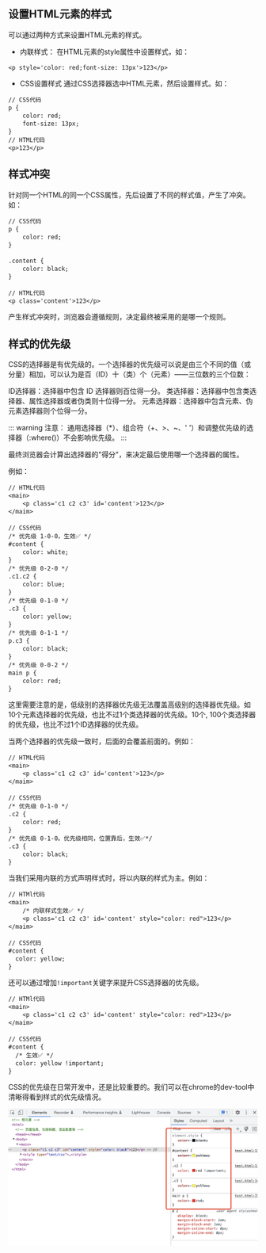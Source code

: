 ## 设置HTML元素的样式
可以通过两种方式来设置HTML元素的样式。
- 内联样式：
在HTML元素的style属性中设置样式，如：
```
<p style='color: red;font-size: 13px'>123</p>
```
- CSS设置样式
通过CSS选择器选中HTML元素，然后设置样式。如：
```
// CSS代码
p {
    color: red;
    font-size: 13px;
}
// HTML代码
<p>123</p>
```

## 样式冲突
针对同一个HTML的同一个CSS属性，先后设置了不同的样式值，产生了冲突。如：
```
// CSS代码
p {
    color: red;
}

.content {
    color: black;
}

// HTML代码
<p class='content'>123</p>
```
产生样式冲突时，浏览器会遵循规则，决定最终被采用的是哪一个规则。

## 样式的优先级

CSS的选择器是有优先级的。一个选择器的优先级可以说是由三个不同的值（或分量）相加，可以认为是百（ID）十（类）个（元素）——三位数的三个位数：

ID选择器：选择器中包含 ID 选择器则百位得一分。
类选择器：选择器中包含类选择器、属性选择器或者伪类则十位得一分。
元素选择器：选择器中包含元素、伪元素选择器则个位得一分。

::: warning 注意：
通用选择器（*）、组合符（+、>、~、' '）和调整优先级的选择器（:where()）不会影响优先级。
:::

最终浏览器会计算出选择器的"得分"，来决定最后使用哪一个选择器的属性。

例如：
```
// HTML代码
<main>
    <p class='c1 c2 c3' id='content'>123</p>
</maim>

// CSS代码
/* 优先级 1-0-0，生效✅ */
#content {
    color: white;
}
/* 优先级 0-2-0 */
.c1.c2 {
    color: blue;
}
/* 优先级 0-1-0 */
.c3 {
    color: yellow;
}
/* 优先级 0-1-1 */
p.c3 {
    color: black;
}
/* 优先级 0-0-2 */
main p {
    color: red;
}
```
这里需要注意的是，低级别的选择器优先级无法覆盖高级别的选择器优先级。如10个元素选择器的优先级，也比不过1个类选择器的优先级。10个, 100个类选择器的优先级，也比不过1个ID选择器的优先级。

当两个选择器的优先级一致时，后面的会覆盖前面的。例如：
```
// HTML代码
<main>
    <p class='c1 c2 c3' id='content'>123</p>
</maim>

// CSS代码
/* 优先级 0-1-0 */
.c2 {
    color: red;
}
/* 优先级 0-1-0。优先级相同，位置靠后，生效✅*/
.c3 {
    color: black;
}
```

当我们采用内联的方式声明样式时，将以内联的样式为主。例如：
```
// HTMl代码
<main>
    /* 内联样式生效✅ */
    <p class='c1 c2 c3' id='content' style="color: red">123</p>
</maim>

// CSS代码
#content {
  color: yellow;
}
```

还可以通过增加`!important`关键字来提升CSS选择器的优先级。

```
// HTMl代码
<main>
    <p class='c1 c2 c3' id='content' style="color: red">123</p>
</maim>

// CSS代码
#content {
  /* 生效✅ */
  color: yellow !important;
}
```

CSS的优先级在日常开发中，还是比较重要的。我们可以在chrome的dev-tool中清晰得看到样式的优先级情况。

![An image](./css_15.png)

